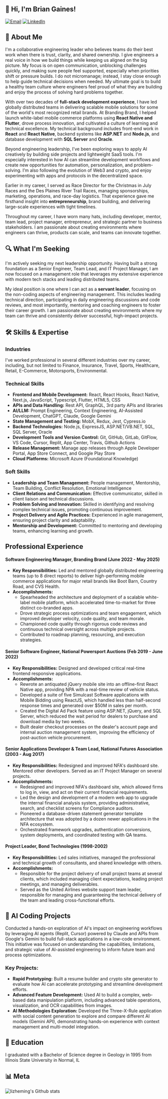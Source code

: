 ## 👋 Hi, I'm Brian Gaines!

[![Email](https://img.shields.io/badge/Email-D14836?style=for-the-badge&logo=gmail&logoColor=white)](mailto:briang.sandiego@gmail.com) [![LinkedIn](https://img.shields.io/badge/LinkedIn-0077B5?style=for-the-badge&logo=linkedin&logoColor=white)](https://www.linkedin.com/in/briangaines)

## 🚀 About Me

I'm a collaborative engineering leader who believes teams do their best work when there is trust, clarity, and shared ownership. I give engineers a real voice in how we build things while keeping us aligned on the big picture. My focus is on open communication, unblocking challenges quickly, and making sure people feel supported, especially when priorities shift or pressure builds. I do not micromanage; instead, I stay close enough to help guide technical decisions when needed. My ultimate goal is to build a healthy team culture where engineers feel proud of what they are building and enjoy the process of solving hard problems together.

With over two decades of **full-stack development experience**, I have led globally distributed teams in delivering scalable mobile solutions for some of the world's most recognized retail brands. At Branding Brand, I helped launch white-label mobile commerce platforms using **React Native and Flutter**, drove process innovation, and cultivated a culture of learning and technical excellence. My technical background includes front-end work in **React** and **React Native**, backend systems like **ASP.NET** and **Node.js**, and database development with **SQL Server** and **Oracle**.

Beyond engineering leadership, I’ve been exploring ways to apply AI creatively by building side projects and lightweight SaaS tools. I'm especially interested in how AI can streamline development workflows and create new opportunities for automation, personalization, and problem-solving. I’m also following the evolution of Web3 and crypto, and enjoy experimenting with apps and protocols in the decentralized space.

Earlier in my career, I served as Race Director for the Christmas in July Races and the Des Plaines River Trail Races, managing sponsorships, marketing, operations, and race-day logistics. That experience gave me firsthand insight into **entrepreneurship**, brand building, and delivering large-scale experiences with tight timelines.

Throughout my career, I have worn many hats, including developer, mentor, team lead, project manager, entrepreneur, and strategic partner to business stakeholders. I am passionate about creating environments where engineers can thrive, products can scale, and teams can innovate together.

## 🔍 What I'm Seeking

I'm actively seeking my next leadership opportunity. Having built a strong foundation as a Senior Engineer, Team Lead, and IT Project Manager, I am now focused on a management role that leverages my extensive experience with modern tech stacks and leading distributed teams.

My ideal position is one where I can act as a **servant leader**, focusing on the non-coding aspects of engineering management. This includes leading technical direction, participating in daily engineering discussions and code reviews, and most importantly, mentoring and coaching engineers to foster their career growth. I am passionate about creating environments where my team can thrive and consistently deliver successful, high-impact projects.

## 🛠️ Skills & Expertise

### Industries

I've worked professional in several different industries over my career, including, but not limited to Finance, Insurance, Travel, Sports, Healthcare, Retail, E-Commerce, Motorsports, Environmental. 

### Technical Skills

* **Frontend and Mobile Development:** React, React Hooks, React Native, Next.js, JavaScript, Typescript, Flutter, HTML5, CSS
* **APIs and Data Handling:** Rest API, GraphQL, 3rd party APIs and libraries
* **AI/LLM:** Prompt Engineering, Context Engineering, AI-Assisted Development, ChatGPT, Claude, Google Gemini
* **State Management and Testing:** MobX, Redux, Jest, Cypress.io
* **Backend Technologies:** Node.js, ExpressJS, ASP.NET/VB.NET, SQL, SQL Server, Oracle
* **Development Tools and Version Control:** Git, GitHub, GitLab, GitFlow, VS Code, Cursor, Replit, App Center, Travis, Github Actions
* **Release Management:** Manage app releases through Apple Developer Portal, App Store Connect, and Google Play Store
* **Cloud Platforms:** Microsoft Azure (Foundational Knowledge)

### Soft Skills

* **Leadership and Team Management:** People management, Mentorship, Team Building, Conflict Resolution, Emotional Intelligence
* **Client Relations and Communication:** Effective communicator, skilled in client liaison and technical discussions.
* **Problem Solving and Innovation:** Skilled in identifying and resolving complex technical issues, promoting continuous improvement.
* **Project Delivery and Agile Practices:** Experienced in agile management, ensuring project clarity and adaptability.
* **Mentorship and Development:** Committed to mentoring and developing teams, enhancing learning and growth.

## Professional Experience

#### **Software Engineering Manager, Branding Brand** (June 2022 - May 2025)

* **Key Responsibilities:** Led and mentored globally distributed engineering teams (up to 8 direct reports) to deliver high-performing mobile commerce applications for major retail brands like Boot Barn, Country Road, and CVS Health.
* **Accomplishments:**
    * Spearheaded the architecture and deployment of a scalable white-label mobile platform, which accelerated time-to-market for three distinct co-branded apps.
    * Drove strategic process optimizations and team engagement, which improved developer velocity, code quality, and team morale.
    * Championed code quality through rigorous code reviews and continuous technical oversight across multiple projects.
    * Contributed to roadmap planning, resourcing, and execution strategies.

#### **Senior Software Engineer, National Powersport Auctions** (Feb 2019 - June 2022)

* **Key Responsibilities:** Designed and developed critical real-time frontend responsive applications.
* **Accomplishments:**
    * Rewrote an antiquated jQuery mobile site into an offline-first React Native app, providing NPA with a real-time review of vehicle status.
    * Developed a suite of five Simulcast Software applications with Mobile Bidding using ReactJS, which handled less than half-second response times and generated over $50M in sales per month.
    * Created the Digital Ad Pack feature using ASP.NET, jQuery, and SQL Server, which reduced the wait period for dealers to purchase and download media by two weeks.
    * Built dealer checkout processes on the dealer's account page and internal auction management system, improving the efficiency of post-auction vehicle procurement.

#### **Senior Applications Developer & Team Lead, National Futures Association** (2003 - Aug 2017)

* **Key Responsibilities:** Redesigned and improved NFA's dashboard site. Mentored other developers. Served as an IT Project Manager on several projects.
* **Accomplishments:**
    * Redesigned and improved NFA's dashboard site, which allowed firms to log in, view, and act on their current financial requirements.
    * Led the design and development of a modern web app to upgrade the internal financial analysis system, providing administrative, search, and checklist screens for Compliance auditors.
    * Pioneered a database-driven statement generator template architecture that was adopted by a dozen newer applications in the NFA ecosystem.
    * Orchestrated framework upgrades, authentication conversions, system deployments, and coordinated testing with QA teams.

#### **Project Leader, Bond Technologies** (1998-2002)

* **Key Responsibilities:** Led sales initiatives, managed the professional and technical growth of consultants, and shared knowledge with others.
* **Accomplishments:**
    * Responsible for the project delivery of small project teams at several clients, which included managing client expectations, leading project meetings, and managing deliverables.
    * Served as the United Airlines website support team leader, responsible for managing and guaranteeing the technical delivery of the team and leading cross-functional efforts.

## 💼 AI Coding Projects

Conducted a hands-on exploration of AI's impact on engineering workflows by leveraging AI agents (Replit, Cursor) powered by Claude and APIs from Google's Gemini to build full-stack applications in a low-code environment. This initiative was focused on understanding the capabilities, limitations, and strategic value of AI-assisted engineering to inform future team and process optimizations.

### Key Projects:

* **Rapid Prototyping:** Built a resume builder and crypto site generator to evaluate how AI can accelerate prototyping and streamline development efforts.
* **Advanced Feature Development:** Used AI to build a complex, web-based data manipulation platform, including advanced table operations, visualization, and OCR capabilities from images.
* **AI Methodologies Exploration:** Developed the Three-X-Rule application with social content generation to explore and compare different AI models (Gemini API), demonstrating hands-on experience with context management and multi-model integration.

## 🏫 Education

I graduated with a Bachelor of Science degree in Geology in 1995 from Illinois State University in Normal, IL


## 📊 Meta

![lizheming's Github stats](https://github-readme-stats.vercel.app/api?username=briang123&show_icons=true)

